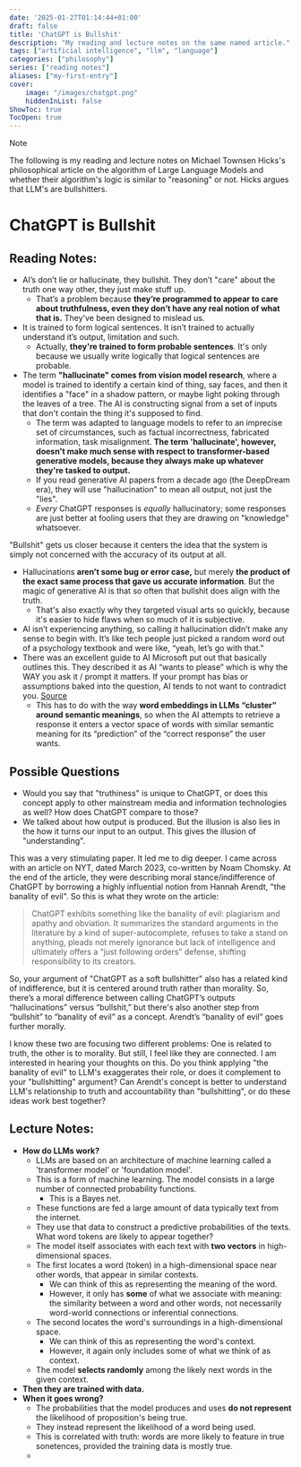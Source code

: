 ```yaml
---
date: '2025-01-27T01:14:44+01:00'
draft: false
title: 'ChatGPT is Bullshit'
description: "My reading and lecture notes on the same named article."
tags: ["artificial intelligence", "llm", "language"]
categories: ["philosophy"]
series: ["reading notes"]
aliases: ["my-first-entry"]
cover:
    image: "/images/chatgpt.png"
    hiddenInList: false
ShowToc: true
TocOpen: true
---
```


>[!NOTE]
> The following is my reading and lecture notes on Michael Townsen Hicks's philosophical article on the algorithm of Large Language Models and whether their algorithm's logic is similar to "reasoning" or not. Hicks argues that LLM's are bullshitters.

# ChatGPT is Bullshit
## Reading Notes:
- AI’s don’t lie or hallucinate, they bullshit. They don’t "care" about the truth one way other, they just make stuff up.
	- That’s a problem because **they’re programmed to appear to care about truthfulness, even they don’t have any real notion of what that is.** They’ve been designed to mislead us.
 - It is trained to form logical sentences. It isn’t trained to actually understand it’s output, limitation and such.
	 - Actually, **they're trained to form probable sentences**. It's only because we usually write logically that logical sentences are probable.
- The term **"hallucinate" comes from vision model research**, where a model is trained to identify a certain kind of thing, say faces, and then it identifies a "face" in a shadow pattern, or maybe light poking through the leaves of a tree. The AI is constructing signal from a set of inputs that don't contain the thing it's supposed to find.
	- The term was adapted to language models to refer to an imprecise set of circumstances, such as factual incorrectness, fabricated information, task misalignment. **The term 'hallucinate', however, doesn't make much sense with respect to transformer-based generative models, because they always make up whatever they're tasked to output.**
	- If you read generative AI papers from a decade ago (the DeepDream era), they will use "hallucination" to mean all output, not just the "lies".
	- _Every_ ChatGPT responses is _equally_ hallucinatory; some responses are just better at fooling users that they are drawing on "knowledge" whatsoever.

"Bullshit" gets us closer because it centers the idea that the system is simply not concerned with the accuracy of its output at all.
- Hallucinations **aren’t some bug or error case,** but merely **the product of the exact same process that gave us accurate information**. But the magic of generative AI is that so often that bullshit does align with the truth.
	- That's also exactly why they targeted visual arts so quickly, because it's easier to hide flaws when so much of it is subjective.
- AI isn’t experiencing anything, so calling it hallucination didn’t make any sense to begin with. It’s like tech people just picked a random word out of a psychology textbook and were like, “yeah, let’s go with that.”
- There was an excellent guide to AI Microsoft put out that basically outlines this. They described it as AI “wants to please” which is why the WAY you ask it / prompt it matters. If your prompt has bias or assumptions baked into the question, AI tends to not want to contradict you. [Source](https://www.microsoft.com/en-us/security/blog/2024/06/04/ai-jailbreaks-what-they-are-and-how-they-can-be-mitigated/)
	- This has to do with the way **word embeddings in LLMs “cluster” around semantic meanings**, so when the AI attempts to retrieve a response it enters a vector space of words with similar semantic meaning for its “prediction” of the “correct response” the user wants.
## Possible Questions
- Would you say that "truthiness" is unique to ChatGPT, or does this concept apply to other mainstream media and information technologies as well? How does ChatGPT compare to those?
- We talked about how output is produced. But the illusion is also lies in the how it turns our input to an output. This gives the illusion of "understanding".

This was a very stimulating paper. It led me to dig deeper. I came across with an article on NYT, dated March 2023, co-written by Noam Chomsky. At the end of the article, they were describing moral stance/indifference of ChatGPT by borrowing a highly influential notion from Hannah Arendt, "the banality of evil". So this is what they wrote on the article:

> ChatGPT exhibits something like the banality of evil: plagiarism and apathy and obviation. It summarizes the standard arguments in the literature by a kind of super-autocomplete, refuses to take a stand on anything, pleads not merely ignorance but lack of intelligence and ultimately offers a “just following orders” defense, shifting responsibility to its creators.

So, your argument of "ChatGPT as a soft bullshitter" also has a related kind of indifference, but it is centered around truth rather than morality. So, there’s a moral difference between calling ChatGPT’s outputs “hallucinations” versus “bullshit,” but there's also another step from “bullshit” to “banality of evil” as a concept. Arendt’s “banality of evil” goes further morally.

I know these two are focusing two different problems: One is related to truth, the other is to morality. But still, I feel like they are connected. 
I am interested in hearing your thoughts on this. Do you think applying "the banality of evil" to LLM's exaggerates their role, or does it complement to your "bullshitting" argument? Can Arendt's concept is better to understand LLM's relationship to truth and accountability than "bullshitting", or do these ideas work best together?
## Lecture Notes:
- **How do LLMs work?**
	- LLMs are based on an architecture of machine learning called a 'transformer model' or 'foundation model'.
	- This is a form of machine learning. The model consists in a large number of connected probability functions.
		- This is a Bayes net.
	- These functions are fed a large amount of data typically text from the internet.
	- They use that data to construct a predictive probabilities of the texts. What word tokens are likely to appear together?
	- The model itself associates with each text with **two vectors** in high-dimensional spaces.
	- The first locates a word (token) in a high-dimensional space near other words, that appear in similar contexts.
		- We can think of this as representing the meaning of the word.
		- However, it only has **some** of what we associate with meaning: the similarity between a word and other words, not necessarily word-world connections or inferential connections.
	- The second locates the word's surroundings in a high-dimensional space.
		- We can think of this as representing the word's context.
		- However, it again only includes some of what we think of as context.
	- The model **selects randomly** among the likely next words in the given context.
- **Then they are trained with data.**
- **When it goes wrong?**
	- The probabilities that the model produces and uses **do not represent** the likelihood of proposition's being true.
	- They instead represent the likelihood of a word being used.
	- This is correlated with truth: words are more likely to feature in true sonetences, provided the training data is mostly true.
	- 